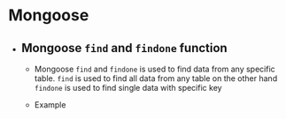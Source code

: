 # Mongoose 


- ## Mongoose  `find` and `findone` function
  - Mongoose `find` and `findone` is used to find data from any specific table. `find` is used to find all data from any table on the other hand `findone` is used to find single data with specific key

  - Example
  ``````